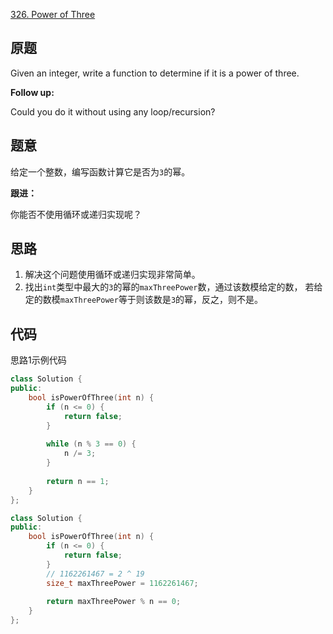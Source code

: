 [326. Power of Three](https://leetcode.com/problems/power-of/three/)

原题
----

Given an integer, write a function to determine if it is a power of
three.

**Follow up:**

Could you do it without using any loop/recursion?

题意
----

给定一个整数，编写函数计算它是否为`3`的幂。

**跟进：**

你能否不使用循环或递归实现呢？

思路
----

1. 解决这个问题使用循环或递归实现非常简单。
2. 找出`int`类型中最大的`3`的幂的`maxThreePower`数，通过该数模给定的数，
   若给定的数模`maxThreePower`等于则该数是`3`的幂，反之，则不是。

代码
----

思路1示例代码
```c++
class Solution {
public:
	bool isPowerOfThree(int n) {
		if (n <= 0) {
			return false;
		}
		
		while (n % 3 == 0) {
			n /= 3;
		}
		
		return n == 1;
	}
};
```

```c++
class Solution {
public:
	bool isPowerOfThree(int n) {
		if (n <= 0) {
			return false;
		}
		// 1162261467 = 2 ^ 19
		size_t maxThreePower = 1162261467;
		
		return maxThreePower % n == 0;
	}
};
```

